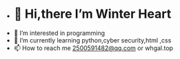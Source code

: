 - <h1>👋 Hi,there I’m Winter Heart
- 👀 I’m interested in programming
- 🌱 I’m currently learning python,cyber security,html ,css
- 📫 How to reach me 2500591482@qq.com or whgal.top
<!---
nomaluser/nomaluser is a ✨ special ✨ repository because its `README.md` (this file) appears on your GitHub profile.
You can click the Preview link to take a look at your changes.
--->
